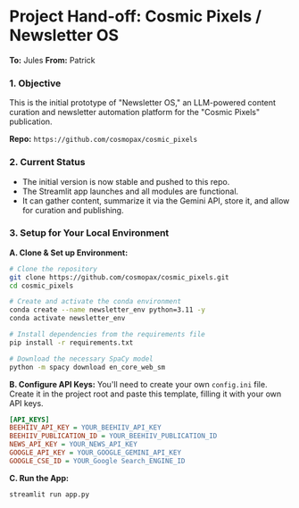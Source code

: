 # Project Hand-off: Cosmic Pixels / Newsletter OS

**To:** Jules
**From:** Patrick

### 1. Objective
This is the initial prototype of "Newsletter OS," an LLM-powered content curation and newsletter automation platform for the "Cosmic Pixels" publication.

**Repo:** `https://github.com/cosmopax/cosmic_pixels`

### 2. Current Status
- The initial version is now stable and pushed to this repo.
- The Streamlit app launches and all modules are functional.
- It can gather content, summarize it via the Gemini API, store it, and allow for curation and publishing.

### 3. Setup for Your Local Environment

**A. Clone & Set up Environment:**
```bash
# Clone the repository
git clone https://github.com/cosmopax/cosmic_pixels.git
cd cosmic_pixels

# Create and activate the conda environment
conda create --name newsletter_env python=3.11 -y
conda activate newsletter_env

# Install dependencies from the requirements file
pip install -r requirements.txt

# Download the necessary SpaCy model
python -m spacy download en_core_web_sm
```

**B. Configure API Keys:**
You'll need to create your own `config.ini` file. Create it in the project root and paste this template, filling it with your own API keys.
```ini
[API_KEYS]
BEEHIIV_API_KEY = YOUR_BEEHIIV_API_KEY
BEEHIIV_PUBLICATION_ID = YOUR_BEEHIIV_PUBLICATION_ID
NEWS_API_KEY = YOUR_NEWS_API_KEY
GOOGLE_API_KEY = YOUR_GOOGLE_GEMINI_API_KEY
GOOGLE_CSE_ID = YOUR_Google Search_ENGINE_ID
```

**C. Run the App:**
```bash
streamlit run app.py
```
